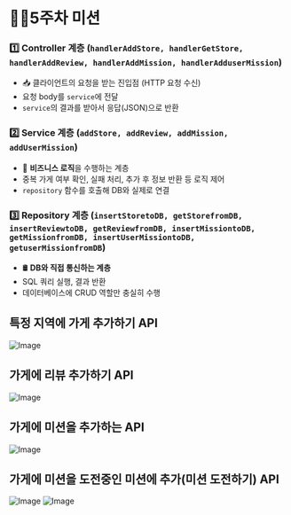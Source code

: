 # 🧑‍💻5주차 미션

### 1️⃣ **Controller 계층** (`handlerAddStore, handlerGetStore, handlerAddReview, handlerAddMission, handlerAdduserMission`)

- 📥 클라이언트의 요청을 받는 진입점 (HTTP 요청 수신)
- 요청 body를 `service`에 전달
- `service`의 결과를 받아서 응답(JSON)으로 반환

### 2️⃣ **Service 계층** (`addStore, addReview, addMission, addUserMission`)

- 💼 **비즈니스 로직**을 수행하는 계층
- 중복 가게 여부 확인, 실패 처리, 추가 후 정보 반환 등 로직 제어
- `repository` 함수를 호출해 DB와 실제로 연결

### 3️⃣ **Repository 계층** (`insertStoretoDB, getStorefromDB, insertReviewtoDB, getReviewfromDB, insertMissiontoDB, getMissionfromDB, insertUserMissiontoDB, getuserMissionfromDB`)

- 🛢️ **DB와 직접 통신하는 계층**
- SQL 쿼리 실행, 결과 반환
- 데이터베이스에 CRUD 역할만 충실히 수행

## 특정 지역에 가게 추가하기 API
![Image](https://github.com/user-attachments/assets/4b054522-fb9f-488f-a158-a15d23252840)

## 가게에 리뷰 추가하기 API
![Image](https://github.com/user-attachments/assets/affe1b69-ed3c-4ed1-bc23-6682ec372266)

## 가게에 미션을 추가하는 API
![Image](https://github.com/user-attachments/assets/2e386b11-e110-46d9-8b23-69cab6d3abf7)

## 가게에 미션을 도전중인 미션에 추가(미션 도전하기) API
![Image](https://github.com/user-attachments/assets/b84493e8-383a-44ab-be50-2d5b76bc39af)
![Image](https://github.com/user-attachments/assets/f8066998-ee1e-42cd-97f7-ce0a7bf8c540)
